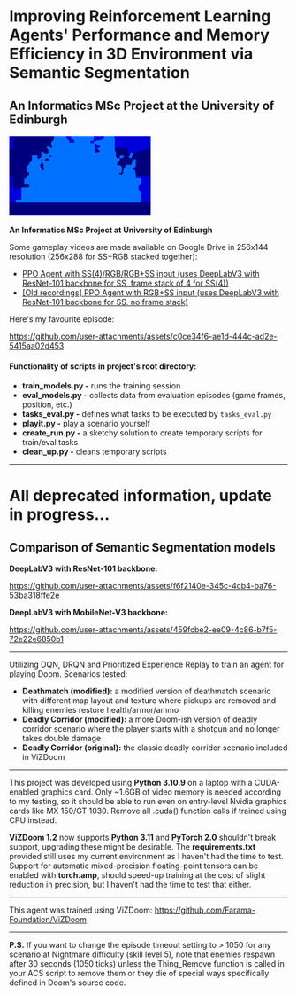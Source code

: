 # Improving Reinforcement Learning Agents' Performance and Memory Efficiency in 3D Environment via Semantic Segmentation
An Informatics MSc Project at the University of Edinburgh
---
![ss+rgb_ss](rtss_map1_ep5_ss.gif)

**An Informatics MSc Project at University of Edinburgh**

Some gameplay videos are made available on Google Drive in 256x144 resolution (256x288 for SS+RGB stacked together):
- [PPO Agent with SS(4)/RGB/RGB+SS input (uses DeepLabV3 with ResNet-101 backbone for SS, frame stack of 4 for SS(4))](https://drive.google.com/drive/folders/1KHQZr7Uls9YiFIPP_bxTmTyBuNYZZo-y?usp=drive_link)
- [[Old recordings] PPO Agent with RGB+SS input (uses DeepLabV3 with ResNet-101 backbone for SS, no frame stack)](https://drive.google.com/drive/folders/17ngSPZ5X83kN_Qn9ufbYl2IgwzxG2dVv?usp=drive_link)

Here's my favourite episode:

https://github.com/user-attachments/assets/c0ce34f6-ae1d-444c-ad2e-5415aa02d453

#### Functionality of scripts in project's root directory:
- **train_models.py -** runs the training session
- **eval_models.py -** collects data from evaluation episodes (game frames, position, etc.)
- **tasks_eval.py -** defines what tasks to be executed by `tasks_eval.py`
- **playit.py -** play a scenario yourself
- **create_run.py -** a sketchy solution to create temporary scripts for train/eval tasks
- **clean_up.py -** cleans temporary scripts
---
# All deprecated information, update in progress...

## Comparison of Semantic Segmentation models
**DeepLabV3 with ResNet-101 backbone:**

https://github.com/user-attachments/assets/f6f2140e-345c-4cb4-ba76-53ba318ffe2e

**DeepLabV3 with MobileNet-V3 backbone:**

https://github.com/user-attachments/assets/459fcbe2-ee09-4c86-b7f5-72e22e6850b1


---
Utilizing DQN, DRQN and Prioritized Experience Replay to train an agent for playing Doom. 
Scenarios tested: 
- **Deathmatch (modified):** a modified version of deathmatch scenario with different map layout and texture where pickups are removed and killing enemies restore health/armor/ammo
- **Deadly Corridor (modified):** a more Doom-ish version of deadly corridor scenario where the player starts with a shotgun and no longer takes double damage
- **Deadly Corridor (original):** the classic deadly corridor scenario included in ViZDoom

---

This project was developed using **Python 3.10.9** on a laptop with a CUDA-enabled graphics card. 
Only ~1.6GB of video memory is needed according to my testing, so it should be able to run even on entry-level Nvidia graphics cards like MX 150/GT 1030.
Remove all .cuda() function calls if trained using CPU instead.

**ViZDoom 1.2** now supports **Python 3.11** and **PyTorch 2.0** shouldn't break support, upgrading these might be desirable. The **requirements.txt** provided still uses my current environment as I haven't had the time to test. Support for automatic mixed-precision floating-point tensors can be enabled with **torch.amp**, should speed-up training at the cost of slight reduction in precision, but I haven't had the time to test that either.

---

This agent was trained using ViZDoom: https://github.com/Farama-Foundation/ViZDoom

---

**P.S.** If you want to change the episode timeout setting to > 1050 for any scenario at Nightmare difficulty (skill level 5), note that enemies respawn after 30 seconds (1050 ticks) unless the Thing_Remove function is called in your ACS script to remove them or they die of special ways specifically defined in Doom's source code.
